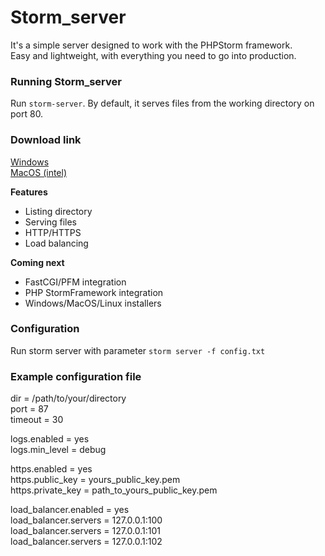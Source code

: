 # Storm_server
It's a simple server designed to work with the PHPStorm framework.\
Easy and lightweight, with everything you need to go into production.

### Running Storm_server
Run `storm-server`. By default, it serves files from the working directory on port  80.

### Download link
[Windows](https://github.com/stormmore-com/storm-server/storm-server.x64.zip)\
[MacOS (intel)]()

**Features**
- Listing directory
- Serving files
- HTTP/HTTPS
- Load balancing

**Coming next**

- FastCGI/PFM integration
- PHP StormFramework integration
- Windows/MacOS/Linux installers

### Configuration
Run storm server with parameter
`storm server -f config.txt`

### Example configuration file

dir = /path/to/your/directory\
port = 87\
timeout = 30

logs.enabled = yes\
logs.min_level = debug

https.enabled = yes\
https.public_key = yours_public_key.pem\
https.private_key = path_to_yours_public_key.pem

load_balancer.enabled = yes\
load_balancer.servers = 127.0.0.1:100\
load_balancer.servers = 127.0.0.1:101\
load_balancer.servers = 127.0.0.1:102